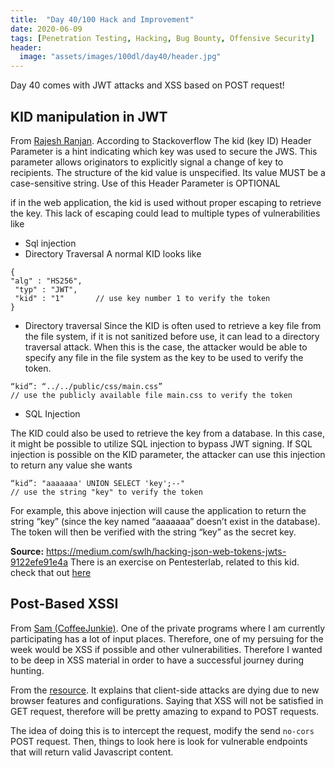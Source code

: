 ```yaml
---
title:  "Day 40/100 Hack and Improvement"
date: 2020-06-09
tags: [Penetration Testing, Hacking, Bug Bounty, Offensive Security]
header: 
  image: "assets/images/100dl/day40/header.jpg"
---
```


Day 40 comes with JWT attacks and XSS based on POST request!

## KID manipulation in JWT
From [Rajesh Ranjan](https://twitter.com/eh_rajesh). According to Stackoverflow The kid (key ID) Header Parameter is a hint indicating which key was used to secure the JWS. This parameter allows originators to explicitly signal a change of key to recipients. The structure of the  kid value is unspecified. Its value MUST be a case-sensitive string. Use of this Header Parameter is OPTIONAL

if in the web application, the kid is used without proper escaping to retrieve the key. This lack of escaping could lead to multiple types of vulnerabilities like
-	Sql injection
-	Directory Traversal
A normal KID looks like 
```
{
"alg" : "HS256",
 "typ" : "JWT",
 "kid" : "1"       // use key number 1 to verify the token 
}
```

- Directory traversal
Since the KID is often used to retrieve a key file from the file system, if it is not sanitized before use, it can lead to a directory traversal attack. When this is the case, the attacker would be able to specify any file in the file system as the key to be used to verify the token.
```
“kid”: “../../public/css/main.css” 
// use the publicly available file main.css to verify the token
```

- SQL Injection

The KID could also be used to retrieve the key from a database. In this case, it might be possible to utilize SQL injection to bypass JWT signing.
If SQL injection is possible on the KID parameter, the attacker can use this injection to return any value she wants
```
“kid”: "aaaaaaa' UNION SELECT 'key';--"
// use the string "key" to verify the token
```

For example, this above injection will cause the application to return the string “key” (since the key named “aaaaaaa” doesn’t exist in the database). The token will then be verified with the string “key” as the secret key.

**Source:** https://medium.com/swlh/hacking-json-web-tokens-jwts-9122efe91e4a
There is an exercise on Pentesterlab, related to this kid. check that out [here](https://pentesterlab.com/exercises/jwt_vi/course)


## Post-Based XSSI

From [Sam (CoffeeJunkie)](https://twitter.com/coffeejunkiee_). One of the private programs where I am currently participating has a lot of input places. Therefore, one of my persuing for the week would be XSS if possible and other vulnerabilities. Therefore I wanted to be deep in XSS material in order to have a successful journey during hunting. 

From the [resource](https://blog.cm2.pw/exploiting-post-based-xssi/). It explains that client-side attacks are dying due to new browser features and configurations. Saying that XSS will not be satisfied in GET request, therefore will be pretty amazing to expand to POST requests. 

The idea of doing this is to intercept the request, modify the send ```no-cors``` POST request. Then, things to look here is look for vulnerable endpoints that will return valid Javascript content. 

